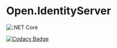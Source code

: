 # Open.IdentityServer

![.NET Core](https://github.com/RadekHermann/Open.IdentityServer/workflows/.NET%20Core/badge.svg?branch=master&event=push)

[![Codacy Badge](https://app.codacy.com/project/badge/Grade/3cf25a16759c4b7b8891424d3ad73bd8)](https://www.codacy.com/gh/Open-FW/Open.IdentityServer?utm_source=github.com&amp;utm_medium=referral&amp;utm_content=Open-FW/Open.IdentityServer&amp;utm_campaign=Badge_Grade)
